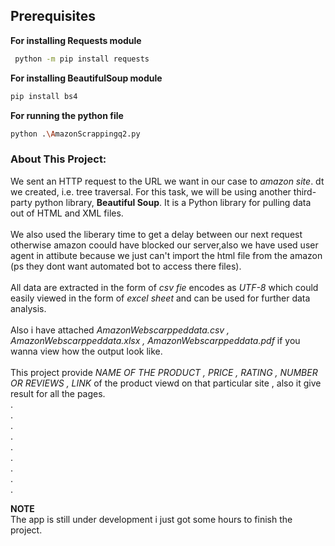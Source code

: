 ## Prerequisites <br />
**For installing Requests module**
```sh
 python -m pip install requests
  ```

**For installing BeautifulSoup module**
```sh
pip install bs4
```

**For running the python file**
```sh
python .\AmazonScrappingq2.py 
  ```
### About This Project:<br />
We sent an HTTP request to the URL we want in our case to _amazon site_. dt we created, i.e. tree traversal. For this task, we will be using another third-party python library, **Beautiful Soup**. It is a Python library for pulling data out of HTML and XML files.
 <br /><br />
 We also used the liberary time to get a delay between our next request otherwise amazon coould have blocked our server,also we have used user agent in attibute because we just can't import the html file from the amazon (ps they dont want automated bot to access there files). <br /><br />
 All data are extracted in the form of _csv fie_ encodes as _UTF-8_ which could easily viewed in the form of _excel sheet_ and can be used for further data analysis.
 <br /><br />
 Also i have attached _AmazonWebscarppeddata.csv , AmazonWebscarppeddata.xlsx , AmazonWebscarppeddata.pdf_ if you wanna view how the output look like.
 <br /><br />This project provide  _NAME OF THE PRODUCT , PRICE , RATING , NUMBER OR REVIEWS , LINK_ of the product viewd on that particular site , also it give result for all the pages.
 <br />.<br />.<br />.<br />.<br />.<br />.<br />.<br />.<br />.<br />

 **NOTE**<br />
 The app is still under development i just got some hours to finish the project.
